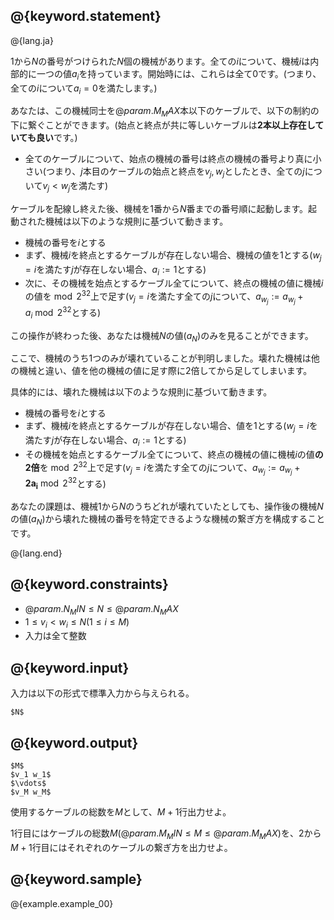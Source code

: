 ## @{keyword.statement}

@{lang.ja}

$1$から$N$の番号がつけられた$N$個の機械があります。全ての$i$について、機械$i$は内部的に一つの値$a_i$を持っています。開始時には、これらは全て$0$です。(つまり、全ての$i$について$a_i=0$を満たします。)

あなたは、この機械同士を$@{param.M_MAX}$本以下のケーブルで、以下の制約の下に繋ぐことができます。(始点と終点が共に等しいケーブルは**2本以上存在していても良い**です。)

- 全てのケーブルについて、始点の機械の番号は終点の機械の番号より真に小さい(つまり、$j$本目のケーブルの始点と終点を$v_j,w_j$としたとき、全ての$j$について$v_j<w_j$を満たす)

ケーブルを配線し終えた後、機械を$1$番から$N$番までの番号順に起動します。起動された機械は以下のような規則に基づいて動きます。

- 機械の番号を$i$とする
- まず、機械$i$を終点とするケーブルが存在しない場合、機械の値を$1$とする($w_j=i$を満たす$j$が存在しない場合、$a_i:=1$とする)
- 次に、その機械を始点とするケーブル全てについて、終点の機械の値に機械$i$の値を$\bmod 2^{32}$上で足す($v_j=i$を満たす全ての$j$について、$a_{w_j}:=a_{w_j}+a_i \bmod 2^{32}$とする)

この操作が終わった後、あなたは機械$N$の値($a_N$)のみを見ることができます。

ここで、機械のうち1つのみが壊れていることが判明しました。壊れた機械は他の機械と違い、値を他の機械の値に足す際に2倍してから足してしまいます。

具体的には、壊れた機械は以下のような規則に基づいて動きます。

- 機械の番号を$i$とする
- まず、機械$i$を終点とするケーブルが存在しない場合、値を$1$とする($w_j=i$を満たす$j$が存在しない場合、$a_i:=1$とする)
- その機械を始点とするケーブル全てについて、終点の機械の値に機械$i$の値**の2倍**を$\bmod 2^{32}$上で足す($v_j=i$を満たす全ての$j$について、$a_{w_j}:=a_{w_j}+\mathbf{2a_i} \bmod 2^{32}$とする)

あなたの課題は、機械$1$から$N$のうちどれが壊れていたとしても、操作後の機械$N$の値($a_N$)から壊れた機械の番号を特定できるような機械の繋ぎ方を構成することです。

@{lang.end}

## @{keyword.constraints}

- $@{param.N_MIN} \leq N \leq @{param.N_MAX}$
- $1 \leq v_i < w_i \leq N(1 \leq i \leq M)$
- 入力は全て整数

## @{keyword.input}

入力は以下の形式で標準入力から与えられる。
```
$N$
```

## @{keyword.output}

```
$M$
$v_1 w_1$
$\vdots$
$v_M w_M$
```
使用するケーブルの総数を$M$として、$M+1$行出力せよ。

$1$行目にはケーブルの総数$M$($@{param.M_MIN} \leq M \leq @{param.M_MAX}$)を、$2$から$M+1$行目にはそれぞれのケーブルの繋ぎ方を出力せよ。

## @{keyword.sample}

@{example.example_00}
